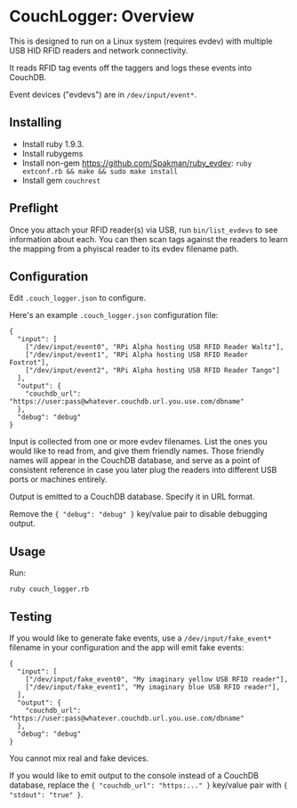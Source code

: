 CouchLogger: Overview
===============================================================================

This is designed to run on a Linux system (requires evdev) with multiple USB
HID RFID readers and network connectivity.

It reads RFID tag events off the taggers and logs these events into CouchDB.

Event devices ("evdevs") are in `/dev/input/event*`.

Installing
-------------------------------------------------------------------------------

* Install ruby 1.9.3.
* Install rubygems
* Install non-gem https://github.com/Spakman/ruby_evdev:
  `ruby extconf.rb && make && sudo make install`
* Install gem `couchrest`

Preflight
-------------------------------------------------------------------------------

Once you attach your RFID reader(s) via USB, run `bin/list_evdevs` to
see information about each.  You can then scan tags against the readers to
learn the mapping from a phyiscal reader to its evdev filename path.

Configuration
-------------------------------------------------------------------------------

Edit `.couch_logger.json` to configure.

Here's an example `.couch_logger.json` configuration file:

    {
      "input": [
        ["/dev/input/event0", "RPi Alpha hosting USB RFID Reader Waltz"],
        ["/dev/input/event1", "RPi Alpha hosting USB RFID Reader Foxtrot"],
        ["/dev/input/event2", "RPi Alpha hosting USB RFID Reader Tango"]
      ],
      "output": {
        "couchdb_url": "https://user:pass@whatever.couchdb.url.you.use.com/dbname"
      },
      "debug": "debug"
    }

Input is collected from one or more evdev filenames.  List the ones you would
like to read from, and give them friendly names.  Those friendly names will
appear in the CouchDB database, and serve as a point of consistent reference in
case you later plug the readers into different USB ports or machines entirely.

Output is emitted to a CouchDB database.  Specify it in URL format.

Remove the `{ "debug": "debug" }` key/value pair to disable debugging output.


Usage
-------------------------------------------------------------------------------

Run:

    ruby couch_logger.rb

Testing
-------------------------------------------------------------------------------

If you would like to generate fake events, use a `/dev/input/fake_event*` filename
in your configuration and the app will emit fake events:

    {
      "input": [
        ["/dev/input/fake_event0", "My imaginary yellow USB RFID reader"],
        ["/dev/input/fake_event1", "My imaginary blue USB RFID reader"],
      ],
      "output": {
        "couchdb_url": "https://user:pass@whatever.couchdb.url.you.use.com/dbname"
      },
      "debug": "debug"
    }

You cannot mix real and fake devices.

If you would like to emit output to the console instead of a CouchDB database,
replace the `{ "couchdb_url": "https:..." }` key/value pair with `{ "stdout": "true" }`.
